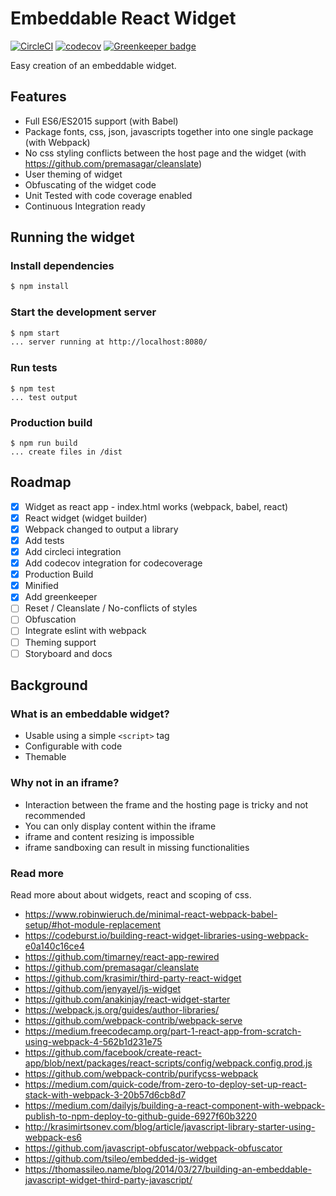 # Embeddable React Widget

[![CircleCI](https://circleci.com/gh/seriousben/embeddable-react-widget.svg?style=shield)](https://circleci.com/gh/seriousben/embeddable-react-widget)
[![codecov](https://codecov.io/gh/seriousben/embeddable-react-widget/branch/master/graph/badge.svg)](https://codecov.io/gh/seriousben/embeddable-react-widget)
[![Greenkeeper badge](https://badges.greenkeeper.io/seriousben/embeddable-react-widget.svg)](https://greenkeeper.io/)

Easy creation of an embeddable widget.

## Features

* Full ES6/ES2015 support (with Babel)
* Package fonts, css, json, javascripts together into one single package (with Webpack)
* No css styling conflicts between the host page and the widget (with https://github.com/premasagar/cleanslate)
* User theming of widget
* Obfuscating of the widget code
* Unit Tested with code coverage enabled
* Continuous Integration ready

## Running the widget

### Install dependencies

```sh
$ npm install
```

### Start the development server

```sh
$ npm start
... server running at http://localhost:8080/
```

### Run tests
```
$ npm test
... test output
```

### Production build
```
$ npm run build
... create files in /dist
```

## Roadmap

- [x] Widget as react app - index.html works (webpack, babel, react)
- [x] React widget (widget builder)
- [x] Webpack changed to output a library
- [x] Add tests
- [x] Add circleci integration
- [x] Add codecov integration for codecoverage
- [x] Production Build
- [x] Minified
- [x] Add greenkeeper
- [ ] Reset / Cleanslate / No-conflicts of styles
- [ ] Obfuscation
- [ ] Integrate eslint with webpack
- [ ] Theming support
- [ ] Storyboard and docs

## Background

### What is an embeddable widget?

* Usable using a simple `<script>` tag
* Configurable with code
* Themable

### Why not in an iframe?

* Interaction between the frame and the hosting page is tricky and not recommended
* You can only display content within the iframe
* iframe and content resizing is impossible
* iframe sandboxing can result in missing functionalities

### Read more

Read more about about widgets, react and scoping of css.

* https://www.robinwieruch.de/minimal-react-webpack-babel-setup/#hot-module-replacement
* https://codeburst.io/building-react-widget-libraries-using-webpack-e0a140c16ce4
* https://github.com/timarney/react-app-rewired
* https://github.com/premasagar/cleanslate
* https://github.com/krasimir/third-party-react-widget
* https://github.com/jenyayel/js-widget
* https://github.com/anakinjay/react-widget-starter
* https://webpack.js.org/guides/author-libraries/
* https://github.com/webpack-contrib/webpack-serve
* https://medium.freecodecamp.org/part-1-react-app-from-scratch-using-webpack-4-562b1d231e75
* https://github.com/facebook/create-react-app/blob/next/packages/react-scripts/config/webpack.config.prod.js
* https://github.com/webpack-contrib/purifycss-webpack
* https://medium.com/quick-code/from-zero-to-deploy-set-up-react-stack-with-webpack-3-20b57d6cb8d7
* https://medium.com/dailyjs/building-a-react-component-with-webpack-publish-to-npm-deploy-to-github-guide-6927f60b3220
* http://krasimirtsonev.com/blog/article/javascript-library-starter-using-webpack-es6
* https://github.com/javascript-obfuscator/webpack-obfuscator
* https://github.com/tsileo/embedded-js-widget
* https://thomassileo.name/blog/2014/03/27/building-an-embeddable-javascript-widget-third-party-javascript/
